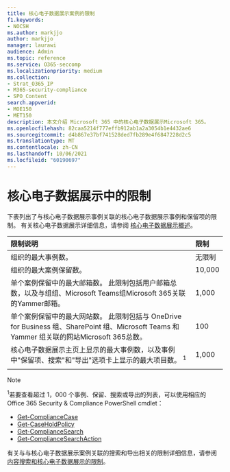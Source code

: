 ```yaml
---
title: 核心电子数据展示案例的限制
f1.keywords:
- NOCSH
ms.author: markjjo
author: markjjo
manager: laurawi
audience: Admin
ms.topic: reference
ms.service: O365-seccomp
ms.localizationpriority: medium
ms.collection:
- Strat_O365_IP
- M365-security-compliance
- SPO_Content
search.appverid:
- MOE150
- MET150
description: 本文介绍 Microsoft 365 中的核心电子数据展示Microsoft 365。
ms.openlocfilehash: 82caa5214f777effb912ab1a2a3054b1e4432ae6
ms.sourcegitcommit: d4b867e37bf741528ded7fb289e4f6847228d2c5
ms.translationtype: MT
ms.contentlocale: zh-CN
ms.lasthandoff: 10/06/2021
ms.locfileid: "60190697"
---
```

# <a name="limits-in-core-ediscovery"></a>核心电子数据展示中的限制

下表列出了与核心电子数据展示事例关联的核心电子数据展示事例和保留项的限制。 有关核心电子数据展示详细信息，请参阅 [核心电子数据展示概述](./get-started-core-ediscovery.md)。
    
  | 限制说明 | 限制 |
  |:-----|:-----|
  |组织的最大事例数。  <br/> |无限制  <br/> |
  |组织的最大案例保留数。  <br/> |10,000  <br/> |
  |单个案例保留中的最大邮箱数。 此限制包括用户邮箱总数，以及与组组、Microsoft Teams组Microsoft 365关联的Yammer邮箱。  <br/> |1,000  <br/> |
  |单个案例保留中的最大网站数。 此限制包括与 OneDrive for Business 组、SharePoint 组、Microsoft Teams 和 Yammer 组关联的网站Microsoft 365总数。  <br/> |100  <br/> |
  |核心电子数据展示主页上显示的最大事例数，以及事例中"保留项、搜索"和"导出"选项卡上显示的最大项目数。 <sup>1</sup> |1,000|
  |||

   > [!NOTE]
   > <sup>1</sup>若要查看超过 1，000 个事例、保留、搜索或导出的列表，可以使用相应的 Office 365 Security & Compliance PowerShell cmdlet：
   > 
   > - [Get-ComplianceCase](/powershell/module/exchange/get-compliancecase)
   > - [Get-CaseHoldPolicy](/powershell/module/exchange/get-caseholdpolicy)
   > - [Get-ComplianceSearch](/powershell/module/exchange/get-compliancesearch)
   > - [Get-ComplianceSearchAction](/powershell/module/exchange/get-compliancesearchaction)

有关与与核心电子数据展示案例关联的搜索和导出相关的限制详细信息，请参阅 [内容搜索和核心电子数据展示的限制](limits-for-content-search.md)。